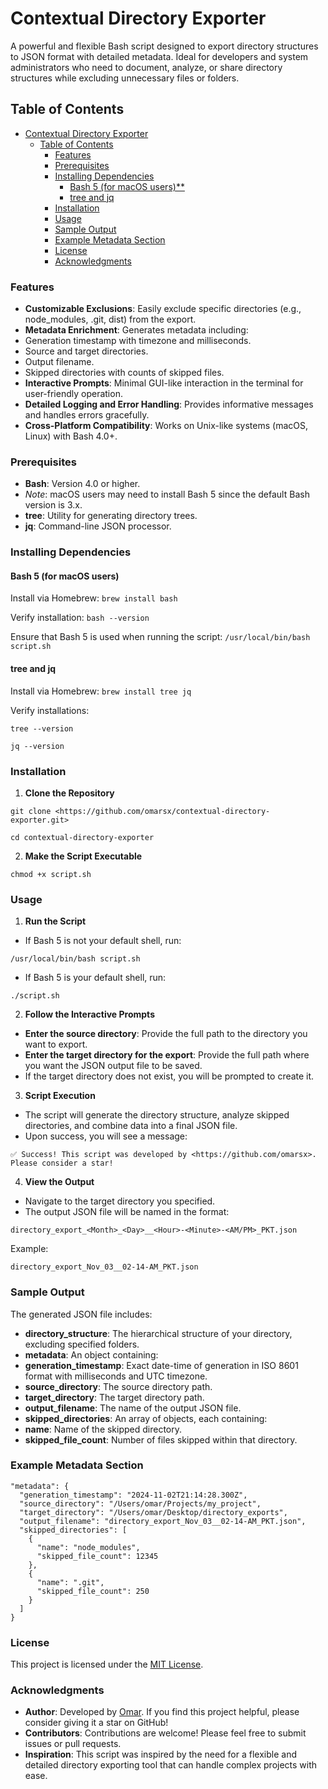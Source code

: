 # Contextual Directory Exporter

A powerful and flexible Bash script designed to export directory structures to JSON format with detailed metadata. Ideal for developers and system administrators who need to document, analyze, or share directory structures while excluding unnecessary files or folders.

## Table of Contents

- [Contextual Directory Exporter](#contextual-directory-exporter)
  - [Table of Contents](#table-of-contents)
    - [Features](#features)
    - [Prerequisites](#prerequisites)
    - [Installing Dependencies](#installing-dependencies)
      - [Bash 5 (for macOS users)\*\*](#bash-5-for-macos-users)
      - [tree and jq](#tree-and-jq)
    - [Installation](#installation)
    - [Usage](#usage)
    - [Sample Output](#sample-output)
    - [Example Metadata Section](#example-metadata-section)
    - [License](#license)
    - [Acknowledgments](#acknowledgments)

### Features

* **Customizable Exclusions**: Easily exclude specific directories (e.g., node_modules, .git, dist) from the export.
* **Metadata Enrichment**: Generates metadata including:
* Generation timestamp with timezone and milliseconds.
* Source and target directories.
* Output filename.
* Skipped directories with counts of skipped files.
* **Interactive Prompts**: Minimal GUI-like interaction in the terminal for user-friendly operation.
* **Detailed Logging and Error Handling**: Provides informative messages and handles errors gracefully.
* **Cross-Platform Compatibility**: Works on Unix-like systems (macOS, Linux) with Bash 4.0+.

### Prerequisites

* **Bash**: Version 4.0 or higher.
* *Note*: macOS users may need to install Bash 5 since the default Bash version is 3.x.
* **tree**: Utility for generating directory trees.
* **jq**: Command-line JSON processor.

### Installing Dependencies

#### Bash 5 (for macOS users)

Install via Homebrew: 
```brew install bash```

Verify installation:
```bash --version```

Ensure that Bash 5 is used when running the script:
```/usr/local/bin/bash script.sh```

#### tree and jq

Install via Homebrew:
```brew install tree jq```

Verify installations:

```tree --version```

```jq --version```

### Installation

 1. **Clone the Repository**

```git clone <https://github.com/omarsx/contextual-directory-exporter.git>```

```cd contextual-directory-exporter```

 2. **Make the Script Executable**

```chmod +x script.sh```

### Usage

 1. **Run the Script**

* If Bash 5 is not your default shell, run:

```/usr/local/bin/bash script.sh```

* If Bash 5 is your default shell, run:

```./script.sh```

 2. **Follow the Interactive Prompts**

* **Enter the source directory**: Provide the full path to the directory you want to export.
* **Enter the target directory for the export**: Provide the full path where you want the JSON output file to be saved.
* If the target directory does not exist, you will be prompted to create it.

 3. **Script Execution**

* The script will generate the directory structure, analyze skipped directories, and combine data into a final JSON file.
* Upon success, you will see a message:

```✅ Success! This script was developed by <https://github.com/omarsx>. Please consider a star!```

 4. **View the Output**

* Navigate to the target directory you specified.
* The output JSON file will be named in the format:

```directory_export_<Month>_<Day>__<Hour>-<Minute>-<AM/PM>_PKT.json```

Example:

```directory_export_Nov_03__02-14-AM_PKT.json```

### Sample Output

The generated JSON file includes:

* **directory_structure**: The hierarchical structure of your directory, excluding specified folders.
* **metadata**: An object containing:
* **generation_timestamp**: Exact date-time of generation in ISO 8601 format with milliseconds and UTC timezone.
* **source_directory**: The source directory path.
* **target_directory**: The target directory path.
* **output_filename**: The name of the output JSON file.
* **skipped_directories**: An array of objects, each containing:
* **name**: Name of the skipped directory.
* **skipped_file_count**: Number of files skipped within that directory.

### Example Metadata Section

```
"metadata": {
  "generation_timestamp": "2024-11-02T21:14:28.300Z",
  "source_directory": "/Users/omar/Projects/my_project",
  "target_directory": "/Users/omar/Desktop/directory_exports",
  "output_filename": "directory_export_Nov_03__02-14-AM_PKT.json",
  "skipped_directories": [
    {
      "name": "node_modules",
      "skipped_file_count": 12345
    },
    {
      "name": ".git",
      "skipped_file_count": 250
    }
  ]
}
```

### License

This project is licensed under the [MIT License](LICENSE).

### Acknowledgments

* **Author**: Developed by [Omar](https://github.com/omarsx). If you find this project helpful, please consider giving it a star on GitHub!
* **Contributors**: Contributions are welcome! Please feel free to submit issues or pull requests.
* **Inspiration**: This script was inspired by the need for a flexible and detailed directory exporting tool that can handle complex projects with ease.
